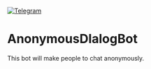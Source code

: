 [![Telegram](https://upload.wikimedia.org/wikipedia/commons/archive/8/82/20150929025725%21Telegram_logo.svg)](https://telegram.me/Anonymous_Dialog_Bot)
# AnonymousDIalogBot
This bot will make people to chat anonymously.  
